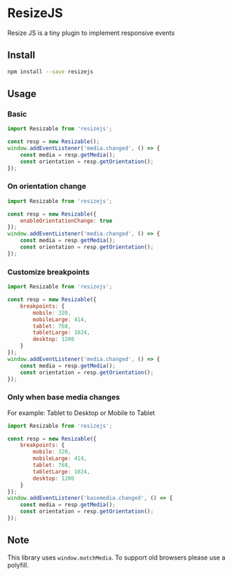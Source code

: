 # ResizeJS
Resize JS is a tiny plugin to implement responsive events


## Install

```sh
npm install --save resizejs
```

## Usage

### Basic
```js
import Resizable from 'resizejs';

const resp = new Resizable();
window.addEventListener('media.changed', () => {
    const media = resp.getMedia();
    const orientation = resp.getOrientation();
});
```

### On orientation change
```js
import Resizable from 'resizejs';

const resp = new Resizable({
    enableOrientationChange: true
});
window.addEventListener('media.changed', () => {
    const media = resp.getMedia();
    const orientation = resp.getOrientation();
});
```

### Customize breakpoints
```js
import Resizable from 'resizejs';

const resp = new Resizable({
    breakpoints: {
        mobile: 320,
        mobileLarge: 414,
        tablet: 768,
        tabletLarge: 1024,
        desktop: 1200
    }
});
window.addEventListener('media.changed', () => {
    const media = resp.getMedia();
    const orientation = resp.getOrientation();
});
```

### Only when base media changes
For example: Tablet to Desktop or Mobile to Tablet <br>
```js
import Resizable from 'resizejs';

const resp = new Resizable({
    breakpoints: {
        mobile: 320,
        mobileLarge: 414,
        tablet: 768,
        tabletLarge: 1024,
        desktop: 1200
    }
});
window.addEventListener('basemedia.changed', () => {
    const media = resp.getMedia();
    const orientation = resp.getOrientation();
});
```

## Note
This library uses ``window.matchMedia``. To support old browsers please use a polyfill.